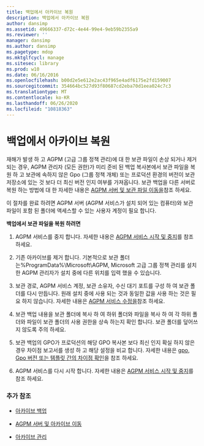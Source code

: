 ```yaml
---
title: 백업에서 아카이브 복원
description: 백업에서 아카이브 복원
author: dansimp
ms.assetid: 49666337-d72c-4e44-99e4-9eb59b2355a9
ms.reviewer: ''
manager: dansimp
ms.author: dansimp
ms.pagetype: mdop
ms.mktglfcycl: manage
ms.sitesec: library
ms.prod: w10
ms.date: 06/16/2016
ms.openlocfilehash: b00d2e5e612e2ac43f965e4adf6175e2fd159007
ms.sourcegitcommit: 354664bc527d93f80687cd2eba70d1eea024c7c3
ms.translationtype: MT
ms.contentlocale: ko-KR
ms.lasthandoff: 06/26/2020
ms.locfileid: "10818363"
---
```

# 백업에서 아카이브 복원


재해가 발생 하 고 AGPM (고급 그룹 정책 관리)에 대 한 보관 파일이 손상 되거나 제거 되는 경우, AGPM 관리자 (모든 권한)가 미리 준비 된 백업 복사본에서 보관 파일을 복원 하 고 보관에 속하지 않은 Gpo (그룹 정책 개체) 또는 프로덕션 환경의 버전이 보관 저장소에 있는 것 보다 더 최신 버전 인지 여부를 가져옵니다. 보관 백업을 다른 서버로 복원 하는 방법에 대 한 자세한 내용은 [AGPM 서버 및 보관 파일 이동을](move-the-agpm-server-and-the-archive.md)참조 하세요.

이 절차를 완료 하려면 AGPM 서버 (AGPM 서비스가 설치 되어 있는 컴퓨터)와 보관 파일이 포함 된 폴더에 액세스할 수 있는 사용자 계정이 필요 합니다.

**백업에서 보관 파일을 복원 하려면**

1.  AGPM 서비스를 중지 합니다. 자세한 내용은 [AGPM 서비스 시작 및 중지](start-and-stop-the-agpm-service-agpm30ops.md)를 참조 하세요.

2.  기존 아카이브를 제거 합니다. 기본적으로 보관 폴더 는%ProgramData%\\Microsoft\\AGPM, Microsoft 고급 그룹 정책 관리를 설치한 AGPM 관리자가 설치 중에 다른 위치를 입력 했을 수 있습니다.

3.  보관 경로, AGPM 서비스 계정, 보관 소유자, 수신 대기 포트를 구성 하 여 보관 폴더를 다시 만듭니다. 원래 설치 중에 사용 되는 것과 동일한 값을 사용 하는 것은 필요 하지 않습니다. 자세한 내용은 [AGPM 서비스 수정을](modify-the-agpm-service-agpm30ops.md)참조 하세요.

4.  보관 백업 내용을 보관 폴더에 복사 하 여 하위 폴더와 파일을 복사 하 여 각 하위 폴더와 파일이 보관 폴더의 사용 권한을 상속 하는지 확인 합니다. 보관 폴더를 덮어쓰지 않도록 주의 하세요.

5.  보관 백업의 GPO가 프로덕션의 해당 GPO 복사본 보다 최신 인지 확실 하지 않은 경우 차이점 보고서를 생성 하 고 해당 설정을 비교 합니다. 자세한 내용은 [gpo, Gpo 버전 또는 템플릿 간의 차이점 확인](identify-differences-between-gpos-gpo-versions-or-templates-agpm30ops.md)을 참조 하세요.

6.  AGPM 서비스를 다시 시작 합니다. 자세한 내용은 [AGPM 서비스 시작 및 중지](start-and-stop-the-agpm-service-agpm30ops.md)를 참조 하세요.

### 추가 참조

-   [아카이브 백업](back-up-the-archive.md)

-   [AGPM 서버 및 아카이브 이동](move-the-agpm-server-and-the-archive.md)

-   [아카이브 관리](managing-the-archive.md)

 

 





